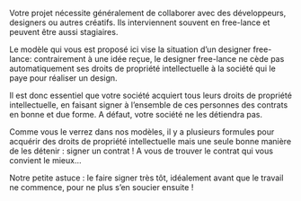 Votre projet nécessite généralement de collaborer avec des développeurs, designers ou autres créatifs. Ils interviennent souvent en free-lance et peuvent être aussi stagiaires.

Le modèle qui vous est proposé ici vise la situation d’un designer free-lance: contrairement à une idée reçue, le designer free-lance ne cède pas automatiquement ses droits de propriété intellectuelle à la société qui le paye pour réaliser un design. 

Il est donc essentiel que votre société acquiert tous leurs droits de propriété intellectuelle, en faisant signer à l’ensemble de ces personnes des contrats en bonne et due forme. A défaut, votre société ne les détiendra pas.

Comme vous le verrez dans nos modèles, il y a plusieurs formules pour acquérir des droits de propriété intellectuelle mais une seule bonne manière de les détenir : signer un contrat ! A vous de trouver le contrat qui vous convient le mieux…

Notre petite astuce : le faire signer très tôt, idéalement avant que le travail ne commence, pour ne plus s’en soucier ensuite !